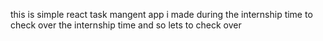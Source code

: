 this is simple react task mangent app  i made during the internship time to check over the internship time  and so lets to check over 
